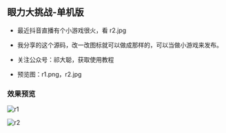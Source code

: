 ## 眼力大挑战-单机版

- 最近抖音直播有个小游戏很火，看 r2.jpg 

- 我分享的这个源码，改一改图标就可以做成那样的，可以当做小游戏来发布。

- 关注公众号：祁大聪，获取使用教程

- 预览图：r1.png，r2.jpg

### 效果预览

![r1](https://cdn.staticaly.com/gh/qicongmark/blob-img@master/r1.35ytbk0kieu0.webp)

![r2](https://cdn.staticaly.com/gh/qicongmark/blob-img@master/r2.1980q60j0l5s.webp)

